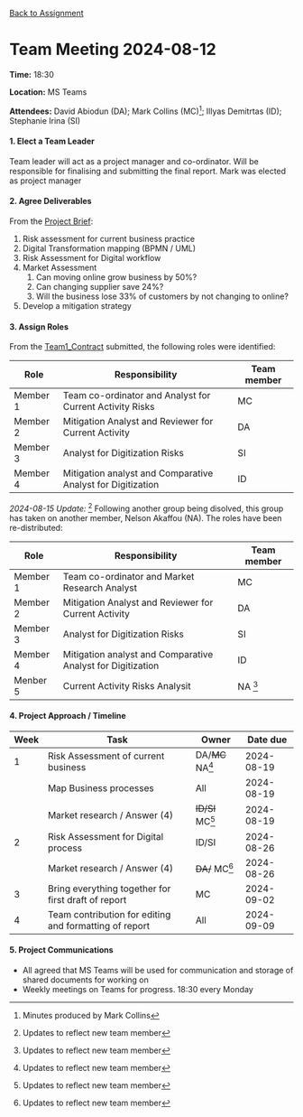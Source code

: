 [Back to Assignment](../README.md)

# Team Meeting 2024-08-12

**Time:** 18:30

**Location:** MS Teams

**Attendees:** David Abiodun (DA); Mark Collins (MC)[^1]; Illyas Demitrtas (ID); Stephanie Irina (SI)

#### 1. Elect a Team Leader
Team leader will act as a project manager and co-ordinator. Will be responsible for finalising and submitting the final report. 
Mark was elected as project manager


#### 2. Agree Deliverables

From the [Project Brief](../README.md):
1. Risk assessment for current business practice
2. Digital Transformation mapping (BPMN / UML)
3. Risk Assessment for Digital workflow
4. Market Assessment 
	1. Can moving online grow business by 50%?
	2. Can changing supplier save 24%?
	3. Will the business lose 33% of customers by not changing to online?
5. Develop a mitigation strategy

#### 3. Assign Roles
From the [Team1_Contract](../Team1_Contract.md) submitted, the following roles were identified:

| Role             | Responsibility                                              | Team member |    
| ---------------- | ----------------------------------------------------------- | ----------- | 
| Member 1 | Team co-ordinator and Analyst for Current Activity Risks    | MC          |   
| Member 2         | Mitigation Analyst and Reviewer for Current Activity        | DA          |   
| Member 3         | Analyst for Digitization Risks                              | SI          | 
| Member 4         | Mitigation analyst and Comparative Analyst for Digitization | ID          |   

*2024-08-15 Update:* [^2]
Following another group being disolved, this group has taken on another member, Nelson Akaffou (NA). The roles have been re-distributed: 

| Role             | Responsibility                                              | Team member |    
| ---------------- | ----------------------------------------------------------- | ----------- | 
| Member 1 | Team co-ordinator and Market Research Analyst    | MC          |   
| Member 2         | Mitigation Analyst and Reviewer for Current Activity        | DA          |   
| Member 3         | Analyst for Digitization Risks                              | SI          | 
| Member 4         | Mitigation analyst and Comparative Analyst for Digitization | ID          |
| Menber 5	| Current Activity Risks Analysit | NA [^2] |

#### 4. Project Approach / Timeline

| Week | Task | Owner | Date due |
|---|---|---|---|
|1| Risk Assessment of current business| DA/~~MC~~ NA[^2] | 2024-08-19|
| | Map Business processes | All | 2024-08-19|
| | Market research / Answer (4) | ~~ID/SI~~ MC[^2] | 2024-08-19|
|2| Risk Assessment for Digital process | ID/SI | 2024-08-26 |
| | Market research / Answer (4) | ~~DA/~~ MC[^2]| 2024-08-26 |
|3| Bring everything together for first draft of report | MC | 2024-09-02 |
|4| Team contribution for editing and formatting of report | All| 2024-09-09 |

#### 5. Project Communications

* All agreed that MS Teams will be used for communication and storage of shared documents for working on
* Weekly meetings on Teams for progress. 18:30 every Monday


[^1]: Minutes produced by Mark Collins
[^2]: Updates to reflect new team member
